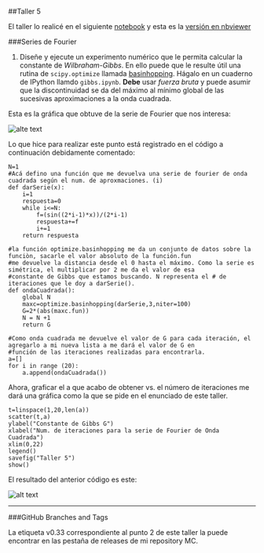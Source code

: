 ##Taller 5

El taller lo realicé en el siguiente [notebook](https://www.dropbox.com/s/zs2dhehhh50arho/Taller5.ipynb?dl=0) y esta es la [versión en nbviewer](http://nbviewer.ipython.org/urls/dl.dropbox.com/s/zs2dhehhh50arho/Taller5.ipynb/%3Fdl%3D0)

###Series de Fourier

1. Diseñe y ejecute un experimento numérico que le permita calcular la constante de *Wilbraham-Gibbs*. En ello puede que le resulte útil una rutina de `scipy.optimize` llamada [basinhopping](http://docs.scipy.org/doc/scipy-0.15.1/reference/generated/scipy.optimize.basinhopping.html). Hágalo en un cuaderno de IPython llamdo `gibbs.ipynb`. **Debe** usar *fuerza bruta* y puede asumir que la discontinuidad se da del máximo al mínimo global de las sucesivas aproximaciones a la onda cuadrada.

Esta es la gráfica que obtuve de la serie de Fourier que nos interesa: 

![alte text](https://cloud.githubusercontent.com/assets/12629060/8257523/d469d7f6-1673-11e5-8ac7-79534517698e.png)

Lo que hice para realizar este punto está registrado en el código a continuación debidamente comentado:

```
N=1
#Acá defino una función que me devuelva una serie de fourier de onda cuadrada según el num. de aproxmaciones. (i)
def darSerie(x):
    i=1
    respuesta=0
    while i<=N:
        f=(sin((2*i-1)*x))/(2*i-1)
        respuesta+=f
        i+=1
    return respuesta   

#la función optimize.basinhopping me da un conjunto de datos sobre la funciòn, sacarle el valor absoluto de la función.fun
#me devuelve la distancia desde el 0 hasta el máximo. Como la serie es simétrica, el multiplicar por 2 me da el valor de esa
#constante de Gibbs que estamos buscando. N representa el # de iteraciones que le doy a darSerie().
def ondaCuadrada():
    global N
    maxc=optimize.basinhopping(darSerie,3,niter=100)
    G=2*(abs(maxc.fun))
    N = N +1
    return G

#Como onda cuadrada me devuelve el valor de G para cada iteración, el agregarlo a mi nueva lista a me dará el valor de G en
#función de las iteraciones realizadas para encontrarla.
a=[]
for i in range (20):
    a.append(ondaCuadrada())

```
Ahora, graficar el a que acabo de obtener vs. el número de iteraciones me dará una gráfica como la que se pide en el enunciado de este taller.

```
t=linspace(1,20,len(a))
scatter(t,a)
ylabel("Constante de Gibbs G")
xlabel("Num. de iteraciones para la serie de Fourier de Onda Cuadrada")
xlim(0,22)
legend()
savefig("Taller 5")
show()

```

El resultado del anterior código es este:

![alt text](https://cloud.githubusercontent.com/assets/12629060/8257553/0c7f7d3a-1674-11e5-8f62-8966ce694a1e.png)

---

###GitHub Branches and Tags

La etiqueta v0.33 correspondiente al punto 2 de este taller la puede encontrar en las pestaña de releases de mi repository MC.
